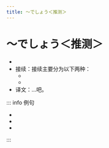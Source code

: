 ```yaml
---
title: ～でしょう＜推测＞
---
```


# ～でしょう＜推测＞

- <grammer-content sentence="意义：表示推测。**でしょう** 是 **です** 表示推测的形式" />
- 接续：接续主要分为以下两种：
  - <grammer-content sentence="动词/1类形容词**简体** + でしょう" />
  - <grammer-content sentence="2类形容词词干/名词 + でしょう" />
- 译文：...吧。

::: info 例句

- <grammer-content sentence="12[時/じ]ごろからは[混/こ]む**でしょう**。" trans="从12点左右开始会很拥挤吧。" />
- <grammer-content sentence="[遠藤/えんどう]さんも[国/くに]へ[帰/かえ]らなかった**でしょう**。" trans="远藤也还没回国吧。" />
- <grammer-content sentence="A: どの[店/みせ]がいいですか。" trans="A: 哪家店比较好呢？" />
  <grammer-content sentence="B: そうですね。あの[店/みせ]がいい**でしょう**。" trans="B: 这样啊。那家店应该还不错。" />

:::
